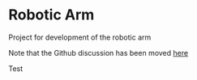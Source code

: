 # Robotic Arm

Project for development of the robotic arm  

Note that the Github discussion has been moved [here](https://github.com/enable-medellin/general/wiki/Github)

Test